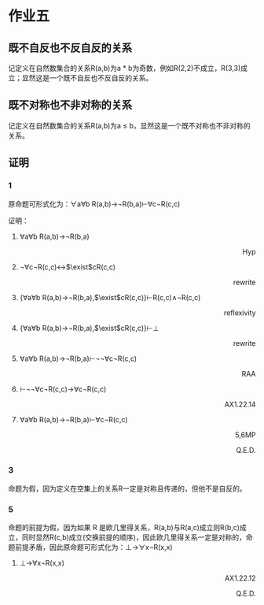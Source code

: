 # 作业五

## 既不自反也不反自反的关系

记定义在自然数集合的关系R(a,b)为a * b为奇数，例如R(2,2)不成立，R(3,3)成立；显然这是一个既不自反也不反自反的关系。

## 既不对称也不非对称的关系

记定义在自然数集合的关系R(a,b)为a $\leq$ b，显然这是一个既不对称也不非对称的关系。

## 证明

### 1

原命题可形式化为：$\forall$a$\forall$b R(a,b)$\rightarrow$$\lnot$R(b,a)$\vdash$$\forall$c$\lnot$R(c,c)

证明：

1. $\forall$a$\forall$b R(a,b)$\rightarrow$$\lnot$R(b,a)<p align="right">Hyp</p>
2. $\lnot$$\forall$c$\lnot$R(c,c)$\leftrightarrow$$\exist$cR(c,c)<p align="right">rewrite</p>
3. {$\forall$a$\forall$b R(a,b)$\rightarrow$$\lnot$R(b,a),$\exist$cR(c,c)}$\vdash$R(c,c)$\wedge$$\lnot$R(c,c)<p align="right">reflexivity</p>
4. {$\forall$a$\forall$b R(a,b)$\rightarrow$$\lnot$R(b,a),$\exist$cR(c,c)}$\vdash$$\perp$<p align="right">rewrite</p>
5. $\forall$a$\forall$b R(a,b)$\rightarrow$$\lnot$R(b,a)$\vdash$$\lnot$$\lnot$$\forall$c$\lnot$R(c,c)<p align="right">RAA</p>
6. $\vdash$$\lnot$$\lnot$$\forall$c$\lnot$R(c,c)$\rightarrow$$\forall$c$\lnot$R(c,c)<p align="right">AX1.22.14</p>
7. $\forall$a$\forall$b R(a,b)$\rightarrow$$\lnot$R(b,a)$\vdash$$\forall$c$\lnot$R(c,c)<p align="right">5,6MP</p>

<p align="right">Q.E.D.</p>

### 3

命题为假，因为定义在空集上的关系R一定是对称且传递的，但他不是自反的。

### 5

命题的前提为假，因为如果 R 是欧几里得关系，R(a,b)与R(a,c)成立则R(b,c)成立，同时显然R(c,b)成立(交换前提的顺序)，因此欧几里得关系一定是对称的，命题前提矛盾，因此原命题可形式化为：$\perp$$\rightarrow$$\forall$x$\lnot$R(x,x)

1. $\perp$$\rightarrow$$\forall$x$\lnot$R(x,x)<p align="right">AX1.22.12</p>

<p align="right">Q.E.D.</p>
